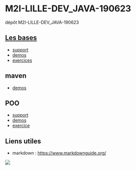 # M2I-LILLE-DEV_JAVA-190623
dépôt M2I-LILLE-DEV_JAVA-190623


## [Les bases](/java_base/)

- [support](/support/java_base.pdf)
- [demos](/java_base/src/demos/)
- [exercices](/java_base/src/exercices/)

## maven

- [demos](/demo_maven/)

## POO

- [support](/support/java_poo_collections.pdf)
- [demos](/demo_POO/src/main/java/org/example/base/)
- [exercice](/demo_POO/src/main/java/org/example/exercices/)


## Liens utiles
- markdown : https://www.markdownguide.org/ 


![](https://upload.wikimedia.org/wikipedia/fr/2/2e/Java_Logo.svg)